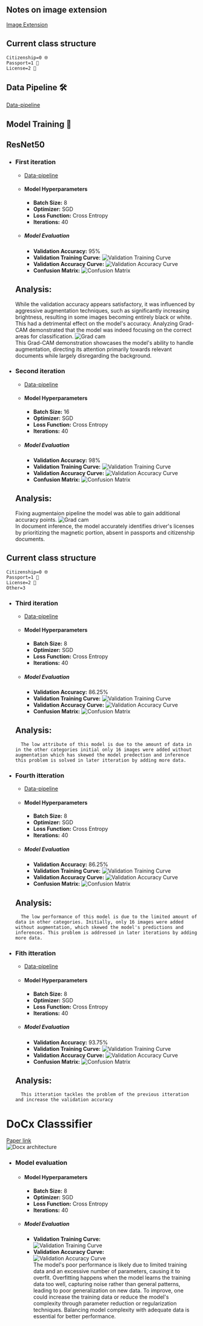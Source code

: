 ## Notes on image extension
[Image Extension](/Notes_image_extension.md)    

## Current class structure 
    Citizenship=0 🌐
    Passport=1 🛂
    License=2 🚗


## Data Pipeline 🛠️
[Data-pipeline](/Pipeline.md)



## Model Training 🚀
## ResNet50
- ### First iteration
    - [Data-pipeline](/assets/Datasetspecification_v1.md)
    - #### Model Hyperparameters
        - **Batch Size:** 8
        - **Optimizer:** SGD
        - **Loss Function:** Cross Entropy 
        - **Iterations:** 40

    - ##### Model Evaluation
        - **Validation Accuracy:** 95%
        - **Validation Training Curve:** ![Validation Training Curve](assets/Images/May-08_14-52-58/validation_loss.png)
        - **Validation Accuracy Curve:** ![Validation Accuracy Curve](assets/Images/May-08_14-52-58/validation_curve.png)
        - **Confusion Matrix:**  ![Confusion Matrix](assets/Images/May-08_14-52-58/Screenshot%202024-05-09%20091641.png)
    ## Analysis:
    While the validation accuracy appears satisfactory, it was influenced by aggressive augmentation techniques, such as significantly increasing brightness, resulting in some images becoming entirely black or white. This had a detrimental effect on the model's accuracy. Analyzing Grad-CAM demonstrated that the model was indeed focusing on the correct areas for classification.
    ![Grad cam](assets/Images/May-08_14-52-58/model_grad_cam.png)<br />
    This Grad-CAM demonstration showcases the model's ability to handle augmentation, directing its attention primarily towards relevant documents while largely disregarding the background.
- ### Second iteration
    - [Data-pipeline](/assets/Datasetspecification_v1.md)
    - #### Model Hyperparameters
        - **Batch Size:** 16
        - **Optimizer:** SGD
        - **Loss Function:** Cross Entropy 
        - **Iterations:** 40

    - ##### Model Evaluation
        - **Validation Accuracy:** 98%
        - **Validation Training Curve:** ![Validation Training Curve](assets/Images/May-10_14-43-13/valid_Loss.png)
        - **Validation Accuracy Curve:** ![Validation Accuracy Curve](assets/Images/May-10_14-43-13/valid_accuracy.png)
        - **Confusion Matrix:**  ![Confusion Matrix](assets/Images/May-10_14-43-13/confusion.png)
    ## Analysis:
    Fixing augmentaion pipeline the model was able to gain additional accuracy points.
    ![Grad cam](assets/Images/May-10_14-43-13/grad_cam.png)<br />
    In document inference, the model accurately identifies driver's licenses by prioritizing the magnetic portion, absent in passports and citizenship documents. 
## Current class structure 
    Citizenship=0 🌐
    Passport=1 🛂
    License=2 🚗
    Other=3

- ### Third iteration
    - [Data-pipeline](/assets/Datasetspecification_v1.md)
    - #### Model Hyperparameters
        - **Batch Size:** 8
        - **Optimizer:** SGD
        - **Loss Function:** Cross Entropy 
        - **Iterations:** 40

    - ##### Model Evaluation
        - **Validation Accuracy:** 86.25%
        - **Validation Training Curve:** ![Validation Training Curve](assets/Images/May-15_05-29-24/valiadtion%20loss.png)
        - **Validation Accuracy Curve:** ![Validation Accuracy Curve](assets/Images/May-15_05-29-24/Valiadtion%20accuracy%20curve.png)
        - **Confusion Matrix:**  ![Confusion Matrix](assets/Images/May-15_05-29-24/confusion%20matrix.png)
    ## Analysis:
        The low attribute of this model is due to the amount of data in in the other categories initial only 16 images were added without augmentation which has skewed the model predection and inference this problem is solved in later itteration by adding more data.
     
- ### Fourth itteration
    - [Data-pipeline](/assets/Datasetspecification_v1.md)
    - #### Model Hyperparameters
        - **Batch Size:** 8
        - **Optimizer:** SGD
        - **Loss Function:** Cross Entropy 
        - **Iterations:** 40

    - ##### Model Evaluation
        - **Validation Accuracy:** 86.25%
        - **Validation Training Curve:** ![Validation Training Curve](assets/Images/May-15_05-29-24/valiadtion%20loss.png)
        - **Validation Accuracy Curve:** ![Validation Accuracy Curve](assets/Images/May-15_05-29-24/Valiadtion%20accuracy%20curve.png)
        - **Confusion Matrix:**  ![Confusion Matrix](assets/Images/May-15_05-29-24/confusion%20matrix.png)
    ## Analysis:
        The low performance of this model is due to the limited amount of data in other categories. Initially, only 16 images were added without augmentation, which skewed the model's predictions and inferences. This problem is addressed in later iterations by adding more data.
- ### Fith itteration
    - [Data-pipeline](/assets/Datasetspecification_v1.md)
    - #### Model Hyperparameters
        - **Batch Size:** 8
        - **Optimizer:** SGD
        - **Loss Function:** Cross Entropy 
        - **Iterations:** 40

    - ##### Model Evaluation
        - **Validation Accuracy:** 93.75%
        - **Validation Training Curve:** ![Validation Training Curve](assets/Images/May-17_12-21-21/valid%20loss.png)
        - **Validation Accuracy Curve:** ![Validation Accuracy Curve](assets/Images/May-17_12-21-21/validation_accuracy.png)
        - **Confusion Matrix:**  ![Confusion Matrix](assets/Images/May-17_12-21-21/confusion_matrix.png)
    ## Analysis:
        This itteration tackles the problem of the previous itteration and increase the validation accuracy
# DoCx Classsifier
[Paper link](https://www.techrxiv.org/doi/full/10.36227/techrxiv.19310489.v1)<br />
![Docx architecture](./assets/Images/DoCx/Screenshot%202024-05-22%20134254.png)
- ### Model evaluation
    - #### Model Hyperparameters
        - **Batch Size:** 8
        - **Optimizer:** SGD
        - **Loss Function:** Cross Entropy 
        - **Iterations:** 40
    - ##### Model Evaluation
        - **Validation Training Curve:** <br />![Validation Training Curve](assets/Images/DoCx/valdation%20loss.png)<br />
        - **Validation Accuracy Curve:** <br />![Validation Accuracy Curve](assets/Images/DoCx/validation_accuracy.png)<br />
   The model's poor performance is likely due to limited training data and an excessive number of parameters, causing it to overfit. Overfitting happens when the model learns the training data too well, capturing noise rather than general patterns, leading to poor generalization on new data. To improve, one could increase the training data or reduce the model's complexity through parameter reduction or regularization techniques. Balancing model complexity with adequate data is essential for better performance.